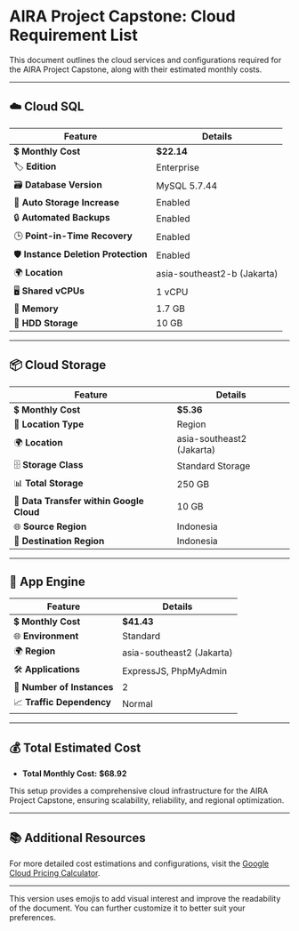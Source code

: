 # AIRA Project Capstone: Cloud Requirement List

This document outlines the cloud services and configurations required for the AIRA Project Capstone, along with their estimated monthly costs.

---

## ☁️ Cloud SQL

| **Feature**                        | **Details**                      |
|------------------------------------|----------------------------------|
| 💲 **Monthly Cost**                | **\$22.14**                       |
| 🏷️ **Edition**                     | Enterprise                       |
| 🗃️ **Database Version**            | MySQL 5.7.44                     |
| 🔄 **Auto Storage Increase**       | Enabled                          |
| 🔒 **Automated Backups**           | Enabled                          |
| 🕒 **Point-in-Time Recovery**      | Enabled                          |
| 🛡️ **Instance Deletion Protection**| Enabled                          |
| 🌍 **Location**                    | asia-southeast2-b (Jakarta)      |
| 🖥️ **Shared vCPUs**                | 1 vCPU                           |
| 🧠 **Memory**                      | 1.7 GB                           |
| 💾 **HDD Storage**                 | 10 GB                            |

---

## 📦 Cloud Storage

| **Feature**                        | **Details**                      |
|------------------------------------|----------------------------------|
| 💲 **Monthly Cost**                | **\$5.36**                        |
| 📍 **Location Type**               | Region                           |
| 🌍 **Location**                    | asia-southeast2 (Jakarta)        |
| 🗄️ **Storage Class**               | Standard Storage                 |
| 📊 **Total Storage**               | 250 GB                           |
| 🔄 **Data Transfer within Google Cloud** | 10 GB                      |
| 🌐 **Source Region**               | Indonesia                        |
| 📍 **Destination Region**          | Indonesia                        |

---

## 🚀 App Engine

| **Feature**                        | **Details**                      |
|------------------------------------|----------------------------------|
| 💲 **Monthly Cost**                | **\$41.43**                       |
| 🌐 **Environment**                 | Standard                         |
| 🌍 **Region**                      | asia-southeast2 (Jakarta)        |
| 🛠️ **Applications**                | ExpressJS, PhpMyAdmin            |
| 🔢 **Number of Instances**         | 2                                |
| 📈 **Traffic Dependency**          | Normal                             |

---

## 💰 Total Estimated Cost

- **Total Monthly Cost:** **\$68.92**

This setup provides a comprehensive cloud infrastructure for the AIRA Project Capstone, ensuring scalability, reliability, and regional optimization.

---

## 📚 Additional Resources

For more detailed cost estimations and configurations, visit the [Google Cloud Pricing Calculator](https://cloud.google.com/products/calculator/?utm_source=google&utm_medium=cpc&utm_campaign=japac-ID-all-en-dr-BKWS-all-core-trial-PHR-dr-1605216&utm_content=text-ad-none-none-DEV_c-CRE_664893357345-ADGP_Hybrid%20%7C%20BKWS%20-%20BRO%20%7C%20Txt%20-GCP-General-google%20cloud-main-KWID_43700077402219975-kwd-297731874671&userloc_9119824-network_g&utm_term=KW_cloudgoogle&gad_source=1&gclid=Cj0KCQiAouG5BhDBARIsAOc08RTcnzJ9RxfRKGdmr4i9hEkvzxslMMgd591m1nDgihfcCYLg5HGhnSEaAgVMEALw_wcB&gclsrc=aw.ds&hl=en&dl=CjhDaVJpT1RVek1tTmhOeTB6WVRnNUxUUXdOakV0WW1WbE5pMW1OMk00T0RVd1lUUTBPVFVRQVE9PRAMGiQ3ODQzMjRGRi04NkZBLTRFQ0MtQTlGMS1ENUNDRjZDOTBERkIPlease).

---

This version uses emojis to add visual interest and improve the readability of the document. You can further customize it to better suit your preferences.

